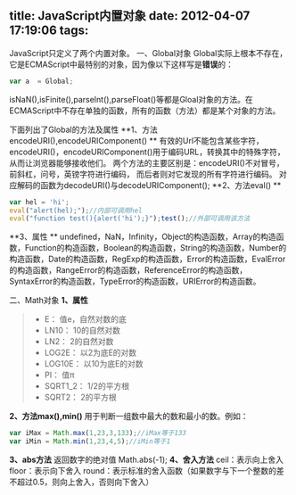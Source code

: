 ﻿title: JavaScript内置对象
date: 2012-04-07 17:19:06
tags:
---
JavaScript只定义了两个内置对象。 
一、Global对象 
Global实际上根本不存在，它是ECMAScript中最特别的对象，因为像以下这样写是**错误**的： 
```javascript
var a  = Global;
```
isNaN(),isFinite(),parseInt(),parseFloat()等都是Gloal对象的方法。在ECMAScript中不存在单独的函数，所有的函数（方法）都是某个对象的方法。 

下面列出了Global的方法及属性 
**1、方法encodeURI(),encodeURIComponent() **
有效的Url不能包含某些字符，encodeURI()，encodeURIComponent()用于编码URL，转换其中的特殊字符，从而让浏览器能够接收他们。 
两个方法的主要区别是：encodeURI()不对冒号，前斜杠，问号，英镑字符进行编码， 而后者则对它发现的所有字符进行编码。
对应解码的函数为decodeURI()与decodeURIComponent(); 
**2、方法eval() **
```javascript
var hel = 'hi'; 
eval("alert(hel);");//内部可调用hel 
eval("function test(){alert('hi');}");test();//外部可调用该方法 
```
**3、属性 ** 
undefined，NaN，Infinity，Object的构造函数，Array的构造函数，Function的构造函数，Boolean的构造函数，String的构造函数，Number的构造函数，Date的构造函数，RegExp的构造函数，Error的构造函数，EvalError的构造函数，RangeError的构造函数，ReferenceError的构造函数，SyntaxError的构造函数，TypeError的构造函数，URIError的构造函数。 

二、Math对象 
**1、属性** 
> * E：       值e，自然对数的底 
> * LN10：    10的自然对数 
> * LN2：     2的自然对数 
> * LOG2E：   以2为底E的对数 
> * LOG10E：  以10为底E的对数 
> * PI：      值π 
> * SQRT1_2： 1/2的平方根 
> * SQRT2：   2的平方根 

**2、方法max(),min()**
用于判断一组数中最大的数和最小的数。例如： 
```javascript
var iMax = Math.max(1,23,3,133);//iMax等于133 
var iMin = Math.min(1,23,4,5);//iMin等于1 
```
**3、abs方法** 
返回数字的绝对值 Math.abs(-1); 
**4、舍入方法** 
ceil：表示向上舍入 
floor：表示向下舍入 
round：表示标准的舍入函数（如果数字与下一个整数的差不超过0.5，则向上舍入，否则向下舍入） 